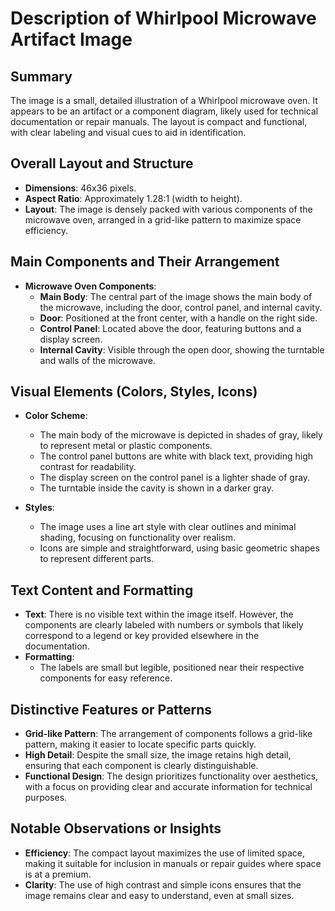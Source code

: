 # Description of Whirlpool Microwave Artifact Image

## Summary
The image is a small, detailed illustration of a Whirlpool microwave oven. It appears to be an artifact or a component diagram, likely used for technical documentation or repair manuals. The layout is compact and functional, with clear labeling and visual cues to aid in identification.

## Overall Layout and Structure
- **Dimensions**: 46x36 pixels.
- **Aspect Ratio**: Approximately 1.28:1 (width to height).
- **Layout**: The image is densely packed with various components of the microwave oven, arranged in a grid-like pattern to maximize space efficiency.

## Main Components and Their Arrangement
- **Microwave Oven Components**:
  - **Main Body**: The central part of the image shows the main body of the microwave, including the door, control panel, and internal cavity.
  - **Door**: Positioned at the front center, with a handle on the right side.
  - **Control Panel**: Located above the door, featuring buttons and a display screen.
  - **Internal Cavity**: Visible through the open door, showing the turntable and walls of the microwave.

## Visual Elements (Colors, Styles, Icons)
- **Color Scheme**:
  - The main body of the microwave is depicted in shades of gray, likely to represent metal or plastic components.
  - The control panel buttons are white with black text, providing high contrast for readability.
  - The display screen on the control panel is a lighter shade of gray.
  - The turntable inside the cavity is shown in a darker gray.

- **Styles**:
  - The image uses a line art style with clear outlines and minimal shading, focusing on functionality over realism.
  - Icons are simple and straightforward, using basic geometric shapes to represent different parts.

## Text Content and Formatting
- **Text**: There is no visible text within the image itself. However, the components are clearly labeled with numbers or symbols that likely correspond to a legend or key provided elsewhere in the documentation.
- **Formatting**:
  - The labels are small but legible, positioned near their respective components for easy reference.

## Distinctive Features or Patterns
- **Grid-like Pattern**: The arrangement of components follows a grid-like pattern, making it easier to locate specific parts quickly.
- **High Detail**: Despite the small size, the image retains high detail, ensuring that each component is clearly distinguishable.
- **Functional Design**: The design prioritizes functionality over aesthetics, with a focus on providing clear and accurate information for technical purposes.

## Notable Observations or Insights
- **Efficiency**: The compact layout maximizes the use of limited space, making it suitable for inclusion in manuals or repair guides where space is at a premium.
- **Clarity**: The use of high contrast and simple icons ensures that the image remains clear and easy to understand, even at small sizes.